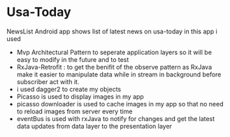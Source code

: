 # Usa-Today 
NewsList Android app shows list of latest news on usa-today
in this app i used
- Mvp Architectural Pattern to seperate application layers so it will be easy to modify in the future and to test
- RxJava-Retrofit : to get the benifit of the observe pattern as  RxJava make  it easier to manipulate  data while in stream in background before subscriber act with it.
- i used dagger2 to create my objects 
- Picasso is used to display images in my app
- picasso downloader is used to cache images in my app so that no need to reload images from server every time 
- eventBus is used with rxJava to notify for changes  and get the latest data updates from data layer to the presentation layer

